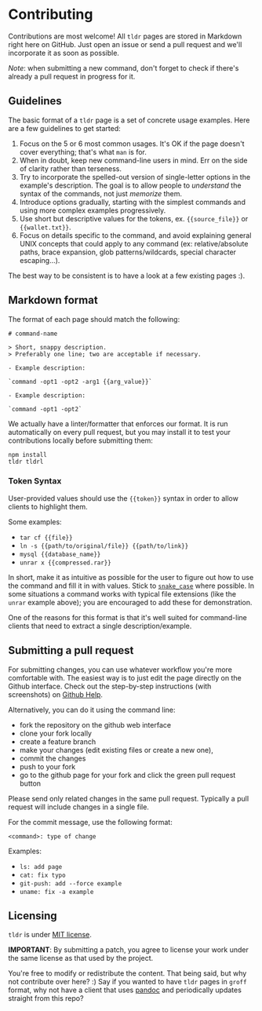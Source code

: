 # Contributing

Contributions are most welcome! All `tldr` pages are stored in Markdown right here on GitHub. Just open an issue or send a pull request and we'll incorporate it as soon as possible.

*Note*: when submitting a new command, don't forget to check if there's already a pull request in progress for it.

## Guidelines

The basic format of a `tldr` page is a set of concrete usage examples.
Here are a few guidelines to get started:

1. Focus on the 5 or 6 most common usages. It's OK if the page doesn't cover everything; that's what `man` is for.
2. When in doubt, keep new command-line users in mind. Err on the side of clarity rather than terseness.
3. Try to incorporate the spelled-out version of single-letter options in the example's description. The goal is to allow people to *understand* the syntax of the commands, not just *memorize* them.
4. Introduce options gradually, starting with the simplest commands and using more complex examples progressively.
5. Use short but descriptive values for the tokens, ex. `{{source_file}}` or `{{wallet.txt}}`.
6. Focus on details specific to the command, and avoid explaining general UNIX concepts that could apply to any command (ex: relative/absolute paths, brace expansion, glob patterns/wildcards, special character escaping...).

The best way to be consistent is to have a look at a few existing pages :).

## Markdown format

The format of each page should match the following:

```
# command-name

> Short, snappy description.
> Preferably one line; two are acceptable if necessary.

- Example description:

`command -opt1 -opt2 -arg1 {{arg_value}}`

- Example description:

`command -opt1 -opt2`
```

We actually have a linter/formatter that enforces our format.
It is run automatically on every pull request,
but you may install it to test your contributions locally before submitting them:

```
npm install
tldr tldrl
```

### Token Syntax
User-provided values should use the `{{token}}` syntax in order to allow clients
to highlight them. 

Some examples: 
- `tar cf {{file}}`
- `ln -s {{path/to/original/file}} {{path/to/link}}`
- `mysql {{database_name}}`
- `unrar x {{compressed.rar}}`

In short, make it as intuitive as possible for the user to figure out
how to use the command and fill it in with values.
Stick to [`snake_case`](https://en.wikipedia.org/wiki/Snake_case) where possible.
In some situations a command works with typical file extensions
(like the `unrar` example above); you are encouraged to add these for demonstration.

One of the reasons for this format is that it's well suited for command-line
clients that need to extract a single description/example.

## Submitting a pull request

For submitting changes, you can use whatever workflow you're more comfortable with.
The easiest way is to just edit the page directly on the Github interface.
Check out the step-by-step instructions (with screenshots) on
[Github Help](https://help.github.com/articles/editing-files-in-another-user-s-repository/).

Alternatively, you can do it using the command line:
- fork the repository on the github web interface
- clone your fork locally
- create a feature branch
- make your changes (edit existing files or create a new one),
- commit the changes
- push to your fork
- go to the github page for your fork and click the green pull request button

Please send only related changes in the same pull request.
Typically a pull request will include changes in a single file.

For the commit message, use the following format:

    <command>: type of change

Examples:
  - `ls: add page`
  - `cat: fix typo`
  - `git-push: add --force example`
  - `uname: fix -a example`

## Licensing

`tldr` is under [MIT license](https://github.com/tldr-pages/tldr/blob/master/LICENSE.md).

**IMPORTANT**: By submitting a patch, you agree to license your work under the
same license as that used by the project.

You're free to modify or redistribute the content. That being said, but why not contribute over here? :) Say if you wanted to have `tldr` pages in `groff` format, why not have a client that uses [pandoc](http://johnmacfarlane.net/pandoc/) and periodically updates straight from this repo?
